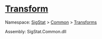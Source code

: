 # [Transform](./Map-100663623.md)

Namespace: [SigStat]() > [Common](./../../README.md) > [Transforms](./../README.md)

Assembly: SigStat.Common.dll


